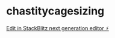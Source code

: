 # chastitycagesizing

[Edit in StackBlitz next generation editor ⚡️](https://stackblitz.com/~/github.com/Temerity-Media/chastitycagesizing)